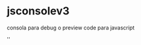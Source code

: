 # jsconsolev3
consola para debug o preview code para javascript


'<script src="./consola.js"></script>'

